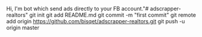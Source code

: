 Hi, I'm bot which send ads directly to your FB account."# adscrapper-realtors"  git init git add README.md git commit -m "first commit" git remote add origin https://github.com/bisqet/adscrapper-realtors.git git push -u origin master
